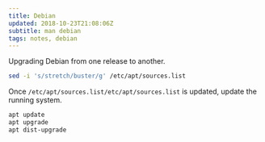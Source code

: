 ```yaml
---
title: Debian
updated: 2018-10-23T21:08:06Z
subtitle: man debian
tags: notes, debian
---
```


Upgrading Debian from one release to another.

~~~bash
sed -i 's/stretch/buster/g' /etc/apt/sources.list
~~~

Once `/etc/apt/sources.list/etc/apt/sources.list` is updated, update the running system.

~~~bash
apt update
apt upgrade
apt dist-upgrade
~~~
